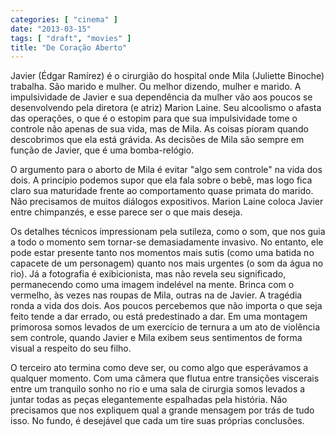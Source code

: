```yaml
---
categories: [ "cinema" ]
date: "2013-03-15"
tags: [ "draft", "movies" ]
title: "De Coração Aberto"
---
```

Javier (Édgar Ramírez) é o cirurgião do hospital onde Mila (Juliette
Binoche) trabalha. São marido e mulher. Ou melhor dizendo, mulher e
marido. A impulsividade de Javier e sua dependência da mulher vão
aos poucos se desenvolvendo pela diretora (e atriz) Marion Laine. Seu
alcoolismo o afasta das operações, o que é o estopim para que sua
impulsividade tome o controle não apenas de sua vida, mas de Mila. As
coisas pioram quando descobrimos que ela está grávida. As decisões
de Mila são sempre em função de Javier, que é uma bomba-relógio.

O argumento para o aborto de Mila é evitar "algo sem controle" na
vida dos dois. A princípio podemos supor que ela fala sobre o bebê,
mas logo fica claro sua maturidade frente ao comportamento quase primata
do marido. Não precisamos de muitos diálogos expositivos. Marion Laine
coloca Javier entre chimpanzés, e esse parece ser o que mais deseja.

Os detalhes técnicos impressionam pela sutileza, como o som, que nos
guia a todo o momento sem tornar-se demasiadamente invasivo. No entanto,
ele pode estar presente tanto nos momentos mais sutis (como uma batida
no capacete de um personagem) quanto nos mais urgentes (o som da água no
rio). Já a fotografia é exibicionista, mas não revela seu significado,
permanecendo como uma imagem indelével na mente. Brinca com o vermelho,
às vezes nas roupas de Mila, outras na de Javier. A tragédia ronda a
vida dos dois. Aos poucos percebemos que não importa o que seja feito
tende a dar errado, ou está predestinado a dar. Em uma montagem primorosa
somos levados de um exercício de ternura a um ato de violência sem
controle, quando Javier e Mila exibem seus sentimentos de forma visual
a respeito do seu filho.

O terceiro ato termina como deve ser, ou como algo que esperávamos a
qualquer momento. Com uma câmera que flutua entre transições viscerais
entre um tranquilo sonho no rio e uma sala de cirurgia somos levados a
juntar todas as peças elegantemente espalhadas pela história. Não
precisamos que nos expliquem qual a grande mensagem por trás de
tudo isso. No fundo, é desejável que cada um tire suas próprias
conclusões.

